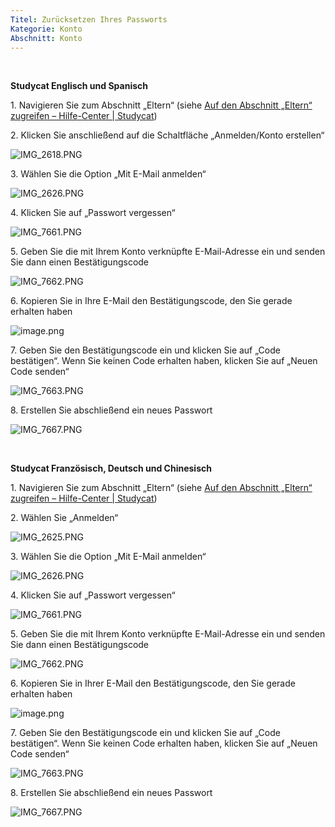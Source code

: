 ```yaml
---
Titel: Zurücksetzen Ihres Passworts
Kategorie: Konto
Abschnitt: Konto
---
```

 

**Studycat Englisch und Spanisch**

1\. Navigieren Sie zum Abschnitt „Eltern“ (siehe [Auf den Abschnitt „Eltern“ zugreifen – Hilfe-Center \| Studycat](https://help.Studycat.com/hc/en-us/articles/34518228622105/preview/eyJhbGciOiJIUzI1NiJ9.eyJpZCI6MzQ1MTgyMjg2MjIxMDUsImV4cCI6MTcyMDQxMjU1MX0.8DEe5gqzcwGhn9YtGOdFZJbwEjnL1d_JV4GHmWuDeF8))

2\. Klicken Sie anschließend auf die Schaltfläche „Anmelden/Konto erstellen“

![IMG_2618.PNG](https://help.Studycat.com/hc/article_attachments/34482878992025)

3\. Wählen Sie die Option „Mit E-Mail anmelden“

![IMG_2626.PNG](https://help.Studycat.com/hc/article_attachments/34482878995737)

4\. Klicken Sie auf „Passwort vergessen“

![IMG_7661.PNG](https://help.Studycat.com/hc/article_attachments/34469007160729)

5\. Geben Sie die mit Ihrem Konto verknüpfte E-Mail-Adresse ein und senden Sie dann einen Bestätigungscode

![IMG_7662.PNG](https://help.Studycat.com/hc/article_attachments/34469007168281)

6\. Kopieren Sie in Ihre E-Mail den Bestätigungscode, den Sie gerade erhalten haben

![image.png](https://help.Studycat.com/hc/article_attachments/34469007171481)

7\. Geben Sie den Bestätigungscode ein und klicken Sie auf „Code bestätigen“. Wenn Sie keinen Code erhalten haben, klicken Sie auf „Neuen Code senden“

![IMG_7663.PNG](https://help.Studycat.com/hc/article_attachments/34469007173273)

8\. Erstellen Sie abschließend ein neues Passwort

![IMG_7667.PNG](https://help.Studycat.com/hc/article_attachments/34469053229337)

 

**Studycat Französisch, Deutsch und Chinesisch**

1\. Navigieren Sie zum Abschnitt „Eltern“ (siehe [Auf den Abschnitt „Eltern“ zugreifen – Hilfe-Center \| Studycat](https://help.Studycat.com/hc/en-us/articles/34518228622105/preview/eyJhbGciOiJIUzI1NiJ9.eyJpZCI6MzQ1MTgyMjg2MjIxMDUsImV4cCI6MTcyMDQxMjU1MX0.8DEe5gqzcwGhn9YtGOdFZJbwEjnL1d_JV4GHmWuDeF8))

2\. Wählen Sie „Anmelden“

![IMG_2625.PNG](https://help.Studycat.com/hc/article_attachments/34482879039257)

3\. Wählen Sie die Option „Mit E-Mail anmelden“

![IMG_2626.PNG](https://help.Studycat.com/hc/article_attachments/34482878995737)

4\. Klicken Sie auf „Passwort vergessen“

![IMG_7661.PNG](https://help.Studycat.com/hc/article_attachments/34469007160729)

5\. Geben Sie die mit Ihrem Konto verknüpfte E-Mail-Adresse ein und senden Sie dann einen Bestätigungscode

![IMG_7662.PNG](https://help.Studycat.com/hc/article_attachments/34469007168281)

6\. Kopieren Sie in Ihrer E-Mail den Bestätigungscode, den Sie gerade erhalten haben

![image.png](https://help.Studycat.com/hc/article_attachments/34469007171481)

7\. Geben Sie den Bestätigungscode ein und klicken Sie auf „Code bestätigen“. Wenn Sie keinen Code erhalten haben, klicken Sie auf „Neuen Code senden“

![IMG_7663.PNG](https://help.Studycat.com/hc/article_attachments/34469007173273)

8\. Erstellen Sie abschließend ein neues Passwort

![IMG_7667.PNG](https://help.Studycat.com/hc/article_attachments/34469053229337)